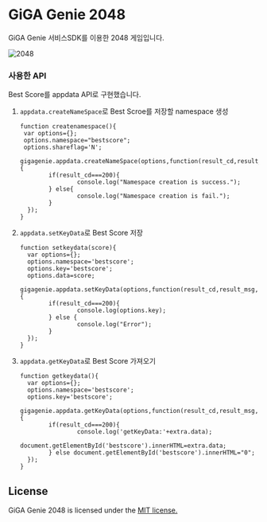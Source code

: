 # GiGA Genie 2048
GiGA Genie 서비스SDK를 이용한 2048 게임입니다. 

![2048](https://user-images.githubusercontent.com/32326946/31001833-9185505c-a521-11e7-918f-dde677fa4e08.png)

### 사용한 API
Best Score를 appdata API로 구현했습니다.

 1. `appdata.createNameSpace`로 Best Scroe를 저장할 namespace 생성

        function createnamespace(){
         var options={};
         options.namespace="bestscore";
         options.shareflag='N';
         gigagenie.appdata.createNameSpace(options,function(result_cd,result_msg,extra){
                if(result_cd===200){
                        console.log("Namespace creation is success.");
                } else{
                        console.log("Namespace creation is fail.");                        
                }
          });
        }

 2. `appdata.setKeyData`로 Best Score 저장
 
        function setkeydata(score){
          var options={};
          options.namespace='bestscore';
          options.key='bestscore';
          options.data=score;
          gigagenie.appdata.setKeyData(options,function(result_cd,result_msg,extra){
                if(result_cd===200){
                        console.log(options.key);
                } else {
                        console.log("Error");
                }
          });
        }
 3. `appdata.getKeyData`로 Best Score 가져오기
 
        function getkeydata(){
          var options={};
          options.namespace='bestscore';
          options.key='bestscore';
          gigagenie.appdata.getKeyData(options,function(result_cd,result_msg,extra){
                if(result_cd===200){
                        console.log('getKeyData:'+extra.data);
                        document.getElementById('bestscore').innerHTML=extra.data;
                } else document.getElementById('bestscore').innerHTML="0";
          });
        }



## License
GiGA Genie 2048 is licensed under the [MIT license.](https://github.com/GiGAGenie-ServiceSDK/gigagenie-2048/blob/master/LICENSE)
